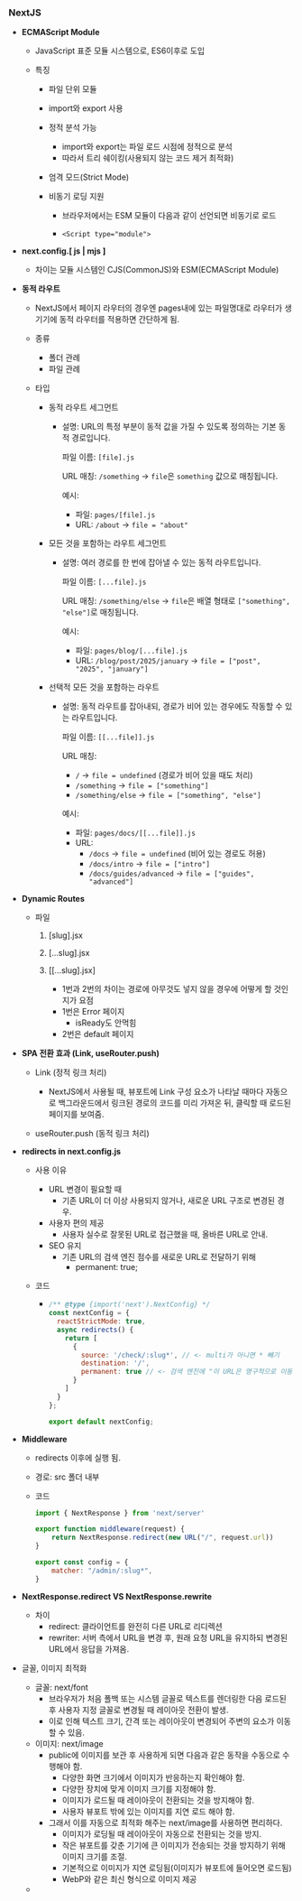 ### NextJS

- **ECMAScript Module**

  - JavaScript 표준 모듈 시스템으로, ES6이후로 도입

  - 특징

    - 파일 단위 모듈

    - import와 export 사용

    - 정적 분석 가능

      - import와 export는 파일 로드 시점에 정적으로 분석
      - 따라서 트리 쉐이킹(사용되지 않는 코드 제거 최적화)

    - 엄격 모드(Strict Mode)

    - 비동기 로딩 지원

      - 브라우저에서는 ESM 모듈이 다음과 같이 선언되면 비동기로 로드

      - ```nextjs
        <Script type="module">
        ```

- **next.config.[ js | mjs ]**

  - 차이는 모듈 시스템인 CJS(CommonJS)와 ESM(ECMAScript Module)

- **동적 라우트**

  - NextJS에서 페이지 라우터의 경우엔 pages내에 있는 파일명대로 라우터가 생기기에
    동적 라우터를 적용하면 간단하게 됨.

  - 종류

    - 폴더 관례
    - 파일 관례

  - 타입

    - 동적 라우트 세그먼트

      - 설명: URL의 특정 부분이 동적 값을 가질 수 있도록 정의하는 기본 동적 경로입니다.

        파일 이름: `[file].js`

        URL 매칭: `/something` → `file`은 `something` 값으로 매칭됩니다.

        예시:

        - 파일: `pages/[file].js`
        - URL: `/about` → `file = "about"`

    - 모든 것을 포함하는 라우트 세그먼트

      - 설명: 여러 경로를 한 번에 잡아낼 수 있는 동적 라우트입니다.

        파일 이름: `[...file].js`

        URL 매칭: `/something/else` → `file`은 배열 형태로 `["something", "else"]`로 매칭됩니다.

        예시:

        - 파일: `pages/blog/[...file].js`
        - URL: `/blog/post/2025/january` → `file = ["post", "2025", "january"]`

    - 선택적 모든 것을 포함하는 라우트

      - 설명: 동적 라우트를 잡아내되, 경로가 비어 있는 경우에도 작동할 수 있는 라우트입니다.

        파일 이름: `[[...file]].js`

        URL 매칭:

        - `/` → `file = undefined` (경로가 비어 있을 때도 처리)
        - `/something` → `file = ["something"]`
        - `/something/else` → `file = ["something", "else"]`

        예시:

        - 파일: `pages/docs/[[...file]].js`
        - URL:
          - `/docs` → `file = undefined` (비어 있는 경로도 허용)
          - `/docs/intro` → `file = ["intro"]`
          - `/docs/guides/advanced` → `file = ["guides", "advanced"]`

- **Dynamic Routes**
  - 파일
  
    1. [slug].jsx 
  
    2. [...slug].jsx
  
    3. [[...slug].jsx]
       - 1번과 2번의 차이는 경로에 아무것도 넣지 않을 경우에 어떻게 할 것인지가 요점
       - 1번은 Error 페이지
         - isReady도 안먹힘
       - 2번은 default 페이지

- **SPA 전환 효과 (Link, useRouter.push)**

  - Link (정적 링크 처리)
    - NextJS에서 사용될 때, 뷰포트에 Link 구성 요소가 나타날 때마다 
      자동으로 백그라운드에서 링크된 경로의 코드를 미리 가져온 뒤, 클릭할 때 로드된 페이지를 보여줌. 

  - useRouter.push (동적 링크 처리)

- **redirects in next.config.js**

  - 사용 이유

    - URL 변경이 필요할 때
      - 기존 URL이 더 이상 사용되지 않거나, 새로운 URL 구조로 변경된 경우.
    - 사용자 편의 제공
      - 사용자 실수로 잘못된 URL로 접근했을 때, 올바른 URL로 안내.
    - SEO 유지
      - 기존 URL의 검색 엔진 점수를 새로운 URL로 전달하기 위해
        - permanent: true;

  - 코드

    - ```javascript
      /** @type {import('next').NextConfig} */
      const nextConfig = {
        reactStrictMode: true,
        async redirects() {
          return [
            {
              source: '/check/:slug*', // <- multi가 아니면 * 빼기
              destination: '/',
              permanent: true // <- 검색 엔진에 "이 URL은 영구적으로 이동되었습니다"라는 신호를 보냄
            }
          ]
        }
      };
      
      export default nextConfig;
      
      ```

- **Middleware**

  - redirects 이후에 실행 됨.

  - 경로: src 폴더 내부

  - 코드

    ```javascript
    import { NextResponse } from 'next/server'
    
    export function middleware(request) {
        return NextResponse.redirect(new URL("/", request.url))
    }
    
    export const config = {
        matcher: "/admin/:slug*",
    }
    ```

    

- **NextResponse.redirect VS NextResponse.rewrite**
  - 차이
    - redirect: 클라이언트를 완전히 다른 URL로 리디렉션
    - rewriter: 서버 측에서 URL을 변경 후, 원래 요청 URL을 유지하되 변경된 URL에서 응답을 가져옴.



- 글꼴, 이미지 최적화
  - 글꼴: next/font
    - 브라우저가 처음 폴백 또는 시스템 글꼴로 텍스트를 렌더링한 다음 로드된후 사용자 지정 글꼴로 
      변경될 때 레이아웃 전환이 발생.
    - 이로 인해 텍스트 크기, 간격 또는 레이아웃이 변경되어 주변의 요소가 이동할 수 있음.
  - 이미지: next/image
    - public에 이미지를 보관 후 사용하게 되면 다음과 같은 동작을 수동으로 수행해야 함.
      - 다양한 화면 크기에서 이미지가 반응하는지 확인해야 함.
      - 다양한 장치에 맞게 이미지 크기를 지정해야 함.
      - 이미지가 로드될 때 레이아웃이 전환되는 것을 방지해야 함.
      - 사용자 뷰포트 밖에 있는 이미지를 지연 로드 해야 함.
    - 그래서 이를 자동으로 최적화 해주는 next/image를 사용하면 편리하다.
      - 이미지가 로딩될 때 레이아웃이 자동으로 전환되는 것을 방지.
      - 작은 뷰포트를 갖춘 기기에 큰 이미지가 전송되는 것을 방지하기 위해 이미지 크기를 조절.
      - 기본적으로 이미지가 지연 로딩됨(이미지가 뷰포트에 들어오면 로드됨)
      - WebP와 같은 최신 형식으로 이미지 제공
  - 

